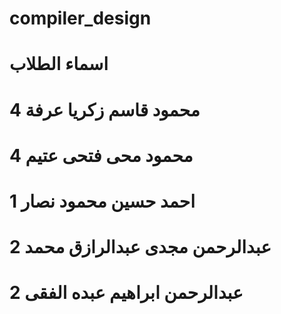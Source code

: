 # compiler_design
# اسماء الطلاب 
# محمود قاسم زكريا عرفة 4
# محمود محى فتحى عتيم 4
# احمد حسين محمود نصار 1
# عبدالرحمن مجدى عبدالرازق محمد 2
# عبدالرحمن ابراهيم عبده الفقى 2
